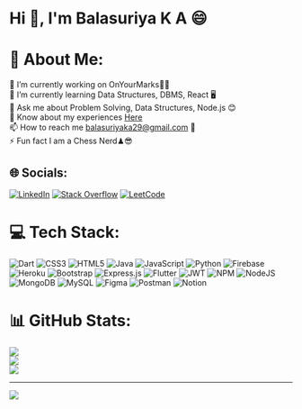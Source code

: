 <h1>Hi 👋, I'm Balasuriya K A 😄</h1>

# 💫 About Me:
🔭 I’m currently working on OnYourMarks👨‍💻<br>🌱 I’m currently learning Data Structures, DBMS, React 🖥<br>💬 Ask me about Problem Solving, Data Structures, Node.js 😊<br>📄 Know about my experiences <a href="https://drive.google.com/file/d/1j7CEWMAUNoHZAdoaQXpzR_X6OZWSZJTu/view"> Here </a><br>📫 How to reach me balasuriyaka29@gmail.com 📧<br>⚡ Fun fact I am a Chess Nerd♟😎


## 🌐 Socials:
[![LinkedIn](https://img.shields.io/badge/LinkedIn-%230077B5.svg?logo=linkedin&logoColor=white)](https://linkedin.com/in/balasuriya-k-a-0679b621a) [![Stack Overflow](https://img.shields.io/badge/-Stackoverflow-FE7A16?logo=stack-overflow&logoColor=white)](https://stackoverflow.com/users/19653349) [![LeetCode](https://img.shields.io/badge/-Leetcode-000000?logo=leetcode&logoColor=FFA116)](https://leetcode.com/balasuriya29/)

# 💻 Tech Stack:
![Dart](https://img.shields.io/badge/dart-%230175C2.svg?style=for-the-badge&logo=dart&logoColor=white) ![CSS3](https://img.shields.io/badge/css3-%231572B6.svg?style=for-the-badge&logo=css3&logoColor=white) ![HTML5](https://img.shields.io/badge/html5-%23E34F26.svg?style=for-the-badge&logo=html5&logoColor=white) ![Java](https://img.shields.io/badge/java-%23ED8B00.svg?style=for-the-badge&logo=java&logoColor=white) ![JavaScript](https://img.shields.io/badge/javascript-%23323330.svg?style=for-the-badge&logo=javascript&logoColor=%23F7DF1E) ![Python](https://img.shields.io/badge/python-3670A0?style=for-the-badge&logo=python&logoColor=ffdd54) ![Firebase](https://img.shields.io/badge/firebase-%23039BE5.svg?style=for-the-badge&logo=firebase) ![Heroku](https://img.shields.io/badge/heroku-%23430098.svg?style=for-the-badge&logo=heroku&logoColor=white) ![Bootstrap](https://img.shields.io/badge/bootstrap-%23563D7C.svg?style=for-the-badge&logo=bootstrap&logoColor=white) ![Express.js](https://img.shields.io/badge/express.js-%23404d59.svg?style=for-the-badge&logo=express&logoColor=%2361DAFB) ![Flutter](https://img.shields.io/badge/Flutter-%2302569B.svg?style=for-the-badge&logo=Flutter&logoColor=white) ![JWT](https://img.shields.io/badge/JWT-black?style=for-the-badge&logo=JSON%20web%20tokens) ![NPM](https://img.shields.io/badge/NPM-%23000000.svg?style=for-the-badge&logo=npm&logoColor=white) ![NodeJS](https://img.shields.io/badge/node.js-6DA55F?style=for-the-badge&logo=node.js&logoColor=white) ![MongoDB](https://img.shields.io/badge/MongoDB-%234ea94b.svg?style=for-the-badge&logo=mongodb&logoColor=white) ![MySQL](https://img.shields.io/badge/mysql-%2300f.svg?style=for-the-badge&logo=mysql&logoColor=white) 	![Figma](https://img.shields.io/badge/figma-%23F24E1E.svg?style=for-the-badge&logo=figma&logoColor=white) ![Postman](https://img.shields.io/badge/Postman-FF6C37?style=for-the-badge&logo=postman&logoColor=white) ![Notion](https://img.shields.io/badge/Notion-%23000000.svg?style=for-the-badge&logo=notion&logoColor=white)
# 📊 GitHub Stats:
![](https://github-readme-stats.vercel.app/api?username=Balasuriya29&theme=default&hide_border=false&include_all_commits=false&count_private=false)<br/>
![](https://github-readme-streak-stats.herokuapp.com/?user=Balasuriya29&theme=default&hide_border=false)<br/>
![](https://github-readme-stats.vercel.app/api/top-langs/?username=Balasuriya29&theme=default&hide_border=false&include_all_commits=false&count_private=false&layout=compact)

---
[![](https://visitcount.itsvg.in/api?id=Balasuriya29&icon=0&color=0)](https://visitcount.itsvg.in)

